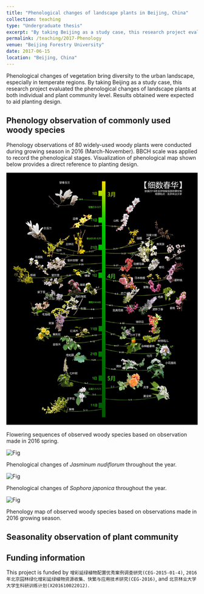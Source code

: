 ```yaml
---
title: "Phenological changes of landscape plants in Beijing, China"
collection: teaching
type: "Undergraduate thesis"
excerpt: "By taking Beijing as a study case, this research project evaluated the phenological changes of landscape plants at both individual and plant community level."
permalink: /teaching/2017-Phenology
venue: "Beijing Forestry University"
date: 2017-06-15
location: "Beijing, China"
---
```

Phenological changes of vegetation bring diversity to the urban landscape, especially in temperate regions. By taking Beijing as a study case, this research project evaluated the phenological changes of landscape plants at both individual and plant community level. Results obtained were expected to aid planting design.

Phenology observation of commonly used woody species
----
Phenology observations of 80 widely-used woody plants were conducted during growing season in 2016 (March-November). BBCH scale was applied to record the phenological stages. Visualization of phenological map shown below provides a direct reference to planting design.

![Fig](/images/Phenology1.jpg)

Flowering sequences of observed woody species based on observation made in 2016 spring.

![Fig](/images/Phenology2.jpg)

Phenological changes of <i>Jasminum nudiflorum</i> throughout the year.

![Fig](/images/Phenology4.jpg)

Phenological changes of <i>Sophora japonica</i> throughout the year.

![Fig](/images/Phenology3.jpg)

Phenology map of observed woody species based on observations made in 2016 growing season.

Seasonality observation of plant community
----



Funding information
----
This project is funded by `增彩延绿植物配置优秀案例调查研究(CEG-2015-01-4)`, `2016年北京园林绿化增彩延绿植物资源收集、快繁与应用技术研究(CEG-2016)`, and `北京林业大学大学生科研训练计划(X201610022012)`.